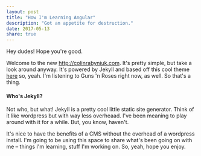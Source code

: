 ```yaml
---
layout: post
title: "How I'm Learning Angular"
description: "Got an appetite for destruction."
date: 2017-05-13
share: true
---
```


Hey dudes! Hope you're good.

Welcome to the new <http://colinrabyniuk.com>. It's pretty simple, but take a look around anyway. It's powered by Jekyll and based off this cool theme [here](http://mattcouchman.github.com/jekyll-resume) so, yeah. I'm listening to Guns 'n Roses right now, as well. So that's a thing.

#### Who's Jekyll?

Not who, but what! Jekyll is a pretty cool little static site generator. Think of it like wordpress but with way less overheaad. I've been meaning to play around with it for a while. But, you know, haven't.

It's nice to have the benefits of a CMS without the overhead of a wordpress install. I'm going to be using this space to share what's been going on with me – things I'm learning, stuff I'm working on. So, yeah, hope you enjoy.
